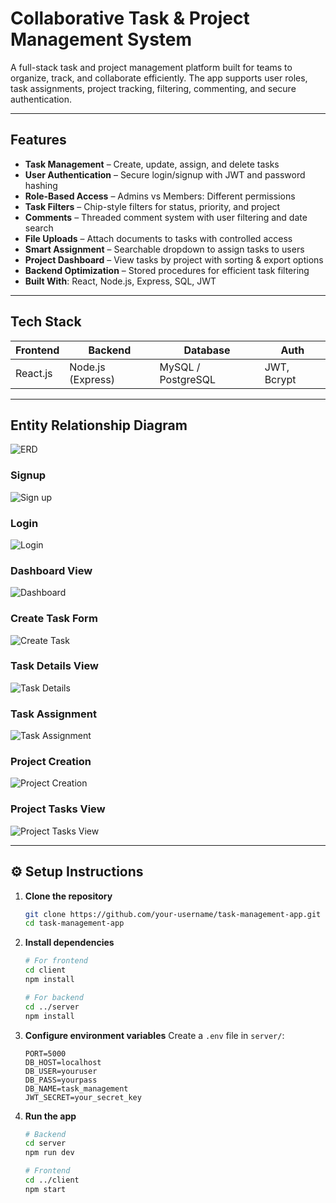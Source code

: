 # Collaborative Task & Project Management System

A full-stack task and project management platform built for teams to organize, track, and collaborate efficiently. The app supports user roles, task assignments, project tracking, filtering, commenting, and secure authentication.

---

## Features

* **Task Management** – Create, update, assign, and delete tasks
* **User Authentication** – Secure login/signup with JWT and password hashing
* **Role-Based Access** – Admins vs Members: Different permissions
* **Task Filters** – Chip-style filters for status, priority, and project
* **Comments** – Threaded comment system with user filtering and date search
* **File Uploads** – Attach documents to tasks with controlled access
* **Smart Assignment** – Searchable dropdown to assign tasks to users
* **Project Dashboard** – View tasks by project with sorting & export options
* **Backend Optimization** – Stored procedures for efficient task filtering
* **Built With**: React, Node.js, Express, SQL, JWT

---

## Tech Stack

| Frontend | Backend           | Database           | Auth        |
| -------- | ----------------- | ------------------ | ----------- |
| React.js | Node.js (Express) | MySQL / PostgreSQL | JWT, Bcrypt |

---

## Entity Relationship Diagram

![ERD](docs/erd.png)

### Signup
![Sign up](docs/signup.png)

### Login
![Login](docs/login.png)

### Dashboard View
![Dashboard](docs/task_dashboard.png)

### Create Task Form
![Create Task](docs/create_taskform.png)

### Task Details View
![Task Details](docs/task_details.png)

### Task Assignment
![Task Assignment](docs/assign_user_to_task.png)

### Project Creation
![Project Creation](docs/project_creation.png)

### Project Tasks View
![Project Tasks View](docs/project_tasks_view.png)

---

## ⚙️ Setup Instructions

1. **Clone the repository**

   ```bash
   git clone https://github.com/your-username/task-management-app.git
   cd task-management-app
   ```

2. **Install dependencies**

   ```bash
   # For frontend
   cd client
   npm install

   # For backend
   cd ../server
   npm install
   ```

3. **Configure environment variables**
   Create a `.env` file in `server/`:

   ```env
   PORT=5000
   DB_HOST=localhost
   DB_USER=youruser
   DB_PASS=yourpass
   DB_NAME=task_management
   JWT_SECRET=your_secret_key
   ```

4. **Run the app**

   ```bash
   # Backend
   cd server
   npm run dev

   # Frontend
   cd ../client
   npm start
   ```

